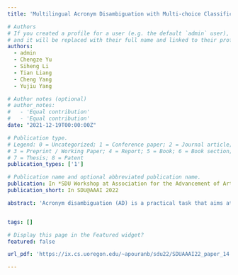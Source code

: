```yaml
---
title: 'Multilingual Acronym Disambiguation with Multi-choice Classification'

# Authors
# If you created a profile for a user (e.g. the default `admin` user), write the username (folder name) here
# and it will be replaced with their full name and linked to their profile.
authors:
  - admin
  - Chengze Yu
  - Siheng Li
  - Tian Liang
  - Cheng Yang
  - Yujiu Yang

# Author notes (optional)
# author_notes:
#   - 'Equal contribution'
#   - 'Equal contribution'
date: "2021-12-19T00:00:00Z"

# Publication type.
# Legend: 0 = Uncategorized; 1 = Conference paper; 2 = Journal article;
# 3 = Preprint / Working Paper; 4 = Report; 5 = Book; 6 = Book section;
# 7 = Thesis; 8 = Patent
publication_types: ['1']

# Publication name and optional abbreviated publication name.
publication: In *SDU Workshop at Association for the Advancement of Artificial Intelligence 2022*
publication_short: In SDU@AAAI 2022

abstract: 'Acronym disambiguation (AD) is a practical task that aims at matching acronyms with their expansion alternatives. The significance of this task is to alleviate the problem of acronym buse, which is a common phenomenon in the scientific domain. Although it simplifies the expression, great obstacles are brought to readers outside the field. In this paper, we introduce a new method for acronym disambiguation, which is different from the previous binary classification model. We argue that treating the task as a multi-choice problem and incorporating negative expansion sampling can more effectively capture the relation between the acronym and its corresponding expansion. Experiments show our model obtains significant improvement over the baseline and other methods.'


tags: []

# Display this page in the Featured widget?
featured: false

url_pdf: 'https://ix.cs.uoregon.edu/~apouranb/sdu22/SDUAAAI22_paper_14.pdf'

---
```

